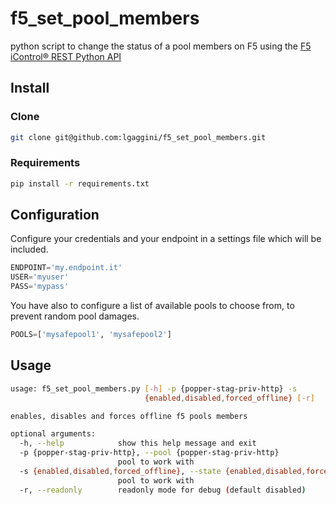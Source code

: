 # f5_set_pool_members

python script to change the status of a pool members on F5 using the [F5 iControl® REST Python API](https://github.com/F5Networks/f5-common-python)

## Install
### Clone
```bash
git clone git@github.com:lgaggini/f5_set_pool_members.git
```

### Requirements
```bash
pip install -r requirements.txt
```
## Configuration
Configure your credentials and your endpoint in a settings file which will be included.
```python
ENDPOINT='my.endpoint.it'
USER='myuser'
PASS='mypass'
```

You have also to configure a list of available pools to choose from, to prevent random pool damages.
```python
POOLS=['mysafepool1', 'mysafepool2']
```


## Usage

```bash
usage: f5_set_pool_members.py [-h] -p {popper-stag-priv-http} -s
                              {enabled,disabled,forced_offline} [-r]

enables, disables and forces offline f5 pools members

optional arguments:
  -h, --help            show this help message and exit
  -p {popper-stag-priv-http}, --pool {popper-stag-priv-http}
                        pool to work with
  -s {enabled,disabled,forced_offline}, --state {enabled,disabled,forced_offline}
                        pool to work with
  -r, --readonly        readonly mode for debug (default disabled)
```
